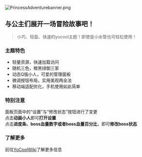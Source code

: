 ﻿![PrincessAdventurebanner.png](https://i.loli.net/2020/07/25/mlL9FqC5tWZcT3Y.png)
## 与公主们展开一场冒险故事吧！
> 小巧、轻盈、快速的yocool主题！即使是小水管也可轻松使用！ 

### 主题特色
* 轻量资源，快速加载访问
* 随机三色，橙黑绿御三家
* 动态Q版小人，可爱的管理面板
* 微调按钮布局，实用美观两全法
* 移动端适配优化，手机使用如此简单

### 特别注意
面板页面中的“设置”与“修改状态”按钮进行了变更<br>
点击**动画小人**即可**打开设置**<br>
点击**进度条、boss血量数字或者boss血量百分比**，即可**修改boss状态**

### 了解更多
 前往[YoCoolWiki](https://github.com/A-kirami/YoCool/wiki)了解更多信息
